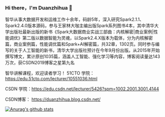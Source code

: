 ### Hi there，I'm Duanzhihua 👋
智华从事大数据开发和运维工作十余年，码龄5年，深入研究Spark2.1.1、Spark2.4.0版本源码，参与王家林大咖主编出版Spark系列图书4本，其中清华大学出版社最新出版的新书《Spark大数据商业实战三部曲：内核解密|商业案例|性能调优》第二版以数据智能为灵魂，以Spark2.4.X版本为载体，分为内核解密篇，商业案例篇，性能调优篇和Spark+AI解密篇，共32章，1302页。同时参与编写的关于人工智能的新书，清华大学出版社预计在今年9月份出版。从2015年开始撰写博文，累计原创1035篇，涵盖人工智能、强化学习等内容，博客阅读量达143万次，获CSDN2019博客之星第九名

智华讲解课程，欢迎读者学习！
51CTO 学院：https://edu.51cto.com/lecturer/10551036.html

CSDN  学院：https://edu.csdn.net/lecturer/5426?spm=1002.2001.3001.4144

CSDN博客： https://duanzhihua.blog.csdn.net/


 
 
<!--
**duanzhihua/duanzhihua** is a ✨ _special_ ✨ repository because its `README.md` (this file) appears on your GitHub profile.

Here are some ideas to get you started:

- 🔭 I’m currently working on ...
- 🌱 I’m currently learning ...
- 👯 I’m looking to collaborate on ...
- 🤔 I’m looking for help with ...
- 💬 Ask me about ...
- 📫 How to reach me: ...
- 😄 Pronouns: ...
- ⚡ Fun fact: ...
-->
[![Anurag's github stats](https://github-readme-stats.vercel.app/api?username=duanzhihua)](https://github.com/anuraghazra/github-readme-stats)
 
